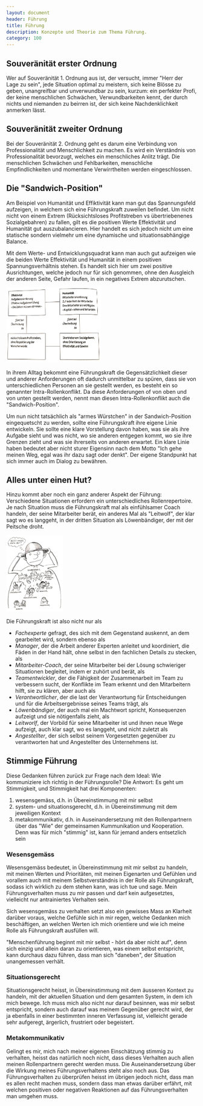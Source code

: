 ```yaml
---
layout: document
header: Führung
title: Führung
description: Konzepte und Theorie zum Thema Führung.
category: 100
---
```


## Souveränität erster Ordnung

Wer auf Souveränität 1. Ordnung aus ist, der versucht, immer "Herr der Lage zu sein", jede Situation optimal zu meistern, sich keine Blösse zu geben, unangreifbar und unverwundbar zu sein, kurzum: ein perfekter Profi, der keine menschlichen Schwächen, Verwundbarkeiten kennt, der durch nichts und niemanden zu beirren ist, der sich keine Nachdenklichkeit anmerken lässt.

## Souveränität zweiter Ordnung

Bei der Souveränität 2. Ordnung geht es darum eine Verbindung von Professionalität und Menschlichkeit zu machen. Es wird ein Verständnis von Professionalität bevorzugt, welches ein menschliches Anlitz trägt. Die menschlichen Schwächen und Fehlbarkeiten, menschliche Empfindlichkeiten und momentane Verwirrtheiten werden eingeschlossen.

## Die "Sandwich-Position"

Am Beispiel von Humanität und Effiktivität kann man gut das Spannungsfeld aufzeigen, in welchem sich eine Führungskraft zuweilen befindet. Um nicht nicht von einem Extrem (Rücksichtsloses Profitstreben vs übertriebenenes Sozialgebahren) zu fallen, gilt es die positiven Werte Effektivität und Humanität gut auszubalancieren. Hier handelt es sich jedoch nicht um eine statische sondern vielmehr um eine dynamische und situationsabhängige Balance.

Mit dem Werte- und Entwicklungsquadrat kann man auch gut aufzeigen wie die beiden Werte Effektivität und Humanität in einem positiven Spannungsverhältnis stehen. Es handelt sich hier um zwei positive Ausrichtungen, welche jedoch nur für sich genommen, ohne den Ausgleich der anderen Seite, Gefahr laufen, in ein negatives Extrem abzurutschen.

<div class="mb-4 mt-4 mx-auto d-flex justify-content-center flex-wrap">
<img class="border" width="250px" height="200px" data-width="10" data-height="10" data-action="zoom" src="../assets/img/documents/entwicklungsquadrat.jpg">
</div>

In ihrem Alltag bekommt eine Führungskraft die Gegensätzlichkeit dieser und anderer Anforderungen oft dadurch unmittelbar zu spüren, dass sie von unterschiedlichen Personen an sie gestellt werden, es besteht ein so genannter Intra-Rollenkonflikt. Da diese Anforderungen of von oben und von unten gestellt werden, nennt man diesen Intra-Rollenkonflikt auch die "Sandwich-Position".

Um nun nicht tatsächlich als "armes Würstchen" in der Sandwich-Position eingequetscht zu werden, sollte eine Führungskraft ihre eigene Linie entwickeln. Sie sollte eine klare Vorstellung davon haben, was sie als ihre Aufgabe sieht und was nicht, wo sie anderen entgegen kommt, wo sie ihre Grenzen zieht und was sie ihrerseits von anderen erwartet. Ein klare Linie haben bedeutet aber nicht sturer Eigensinn nach dem Motto "Ich gehe meinen Weg, egal was ihr dazu sagt oder denkt". Der eigene Standpunkt hat sich immer auch im Dialog zu bewähren.

## Alles unter einen Hut?

Hinzu kommt aber noch ein ganz anderer Aspekt der Führung: Verschiedene Situationen erfordern ein unterschiedliches Rollenrepertoire. Je nach Situation muss die Führungskraft mal als einfühlsamer Coach handeln, der seine Mitarbeiter berät, ein anderes Mal als "Leitwolf", der klar sagt wo es langgeht, in der dritten Situation als Löwenbändiger, der mit der Peitsche droht.

<div class="mb-4 mt-4 mx-auto d-flex justify-content-center flex-wrap">
<img class="border" width="150px" data-width="10" data-height="10" data-action="zoom" src="../assets/img/documents/alles_unter_einen_hut.jpg">
</div>

Die Führungskraft ist also nicht nur als

* *Fachexperte* gefragt, des sich mit dem Gegenstand auskennt, an dem gearbeitet wird, sondern ebenso als
* *Manager*, der die Arbeit anderer Experten anleitet und koordiniert, die Fäden in der Hand hält, ohne selbst in den fachlichen Details zu stecken, als
* *Mitarbeiter-Coach*, der seine Mitarbeiter bei der Lösung schwieriger Situationen begleitet, indem er zuhört und berät, als
* *Teamentwickler*, der die Fähigkeit der Zusammenarbeit im Team zu verbessern sucht, der Konflikte im Team erkennt und den Mitarbeitern hilft, sie zu klären, aber auch als
* *Verantwortlicher*, der die last der Verantwortung für Entscheidungen und für die Arbeitsergebnisse seines Teams trägt, als
* *Löwenbändiger*, der auch mal ein Machtwort spricht, Konsequenzen aufzeigt und sie nötigenfalls zieht, als
* *Leitworlf*, der Vorbild für seine Mitarbeiter ist und ihnen neue Wege aufzeigt, auch klar sagt, wo es langgeht, und nicht zuletzt als
* *Angestellter*, der sich selbst seinem Vorgesetzten gegenüber zu verantworten hat und Angestellter des Unternehmens ist.

## Stimmige Führung

Diese Gedanken führen zurück zur Frage nach dem Ideal: Wie kommuniziere ich richtig in der Führungsrolle? Die Antwort: Es geht um Stimmigkeit, und Stimmigkeit hat drei Komponenten:

1. wesensgemäss, d.h. in Übereinstimmung mit mir selbst
2. system- und situationsgerecht, d.h. in Übereinstimmung mit dem jeweiligen Kontext
3. metakommunikativ, d.h. in Auseinandersetzung mit den Rollenpartnern über das "Wie" der gemeinsamen Kummunikation und Kooperation. Denn was für mich "stimmig" ist, kann für jemand anders entsetzlich sein

### Wesensgemäss

Wesensgemäss bedeutet, in Übereinstimmung mit mir selbst zu handeln, mit meinen Werten und Prioritäten, mit meinen Eigenarten und Gefühlen und vorallem auch mit meinem Selbstverständnis in der Rolle als Führungskraft, sodass ich wirklich zu dem stehen kann, was ich tue und sage. Mein Führungsverhalten muss zu mir passen und darf kein aufgesetztes, vielleicht nur antrainiertes Verhalten sein.

Sich wesensgemäss zu verhalten setzt also ein gewisses Mass an Klarheit darüber voraus, welche Gefühle sich in mir regen, welche Gedanken mich beschäftigen, an welchen Werten ich mich orientiere und wie ich meine Rolle als Führungskraft ausfüllen will.

"Menschenführung beginnt mit mir selbst - hört da aber nicht auf", denn sich einzig und allein daran zu orientieren, was einem selbst entspricht, kann durchaus dazu führen, dass man sich "daneben", der Situation unangemessen verhält.

### Situationsgerecht

Situationsgerecht heisst, in Übereinstimmung mit dem äusseren Kontext zu handeln, mit der aktuellen Situation und dem gesamten System, in dem ich mich bewege. Ich muss mich also nicht nur darauf besinnen, was mir selbst entspricht, sondern auch darauf was meinem Gegenüber gerecht wird, der ja ebenfalls in einer bestimmten inneren Verfassung ist, vielleicht gerade sehr aufgeregt, ärgerlich, frustriert oder begeistert.

### Metakommunikativ

Gelingt es mir, mich nach meiner eigenen Einschätzung stimmig zu verhalten, heisst das natürlich noch nicht, dass dieses Verhalten auch allen meinen Rollenpartnern gerecht werden muss. Die Auseinandersetzung über die Wirkung meines Führungsverhaltens steht also noch aus. Das Führungsverhalten zu überprüfen heisst im übrigen jedoch nicht, dass man es allen recht machen muss, sondern dass man etwas darüber erfährt, mit welchen positiven oder negativen Reaktionen auf das Führungsverhalten man umgehen muss.
